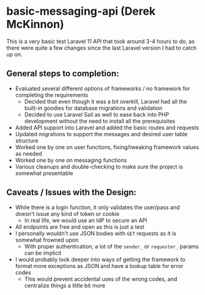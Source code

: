 # basic-messaging-api (Derek McKinnon)

This is a very basic test Laravel 11 API that took around 3-4 hours to do,
as there were quite a few changes since the last Laravel version I had to catch up on.

## General steps to completion:

- Evaluated several different options of frameworks / no framework for completing the requirements
  - Decided that even though it was a bit overkill, Laravel had all the built-in goodies for database migrations and validation
  - Decided to use Laravel Sail as well to ease back into PHP development without the need to install all the prerequisites
- Added API support into Laravel and added the basic routes and requests
- Updated migrations to support the messages and desired user table structure
- Worked one by one on user functions, fixing/tweaking framework values as needed
- Worked one by one on messaging functions
- Various cleanups and double-checking to make sure the project is somewhat presentable

## Caveats / Issues with the Design:

- While there is a login function, it only validates the user/pass and doesn't issue any kind of token or cookie
  - In real life, we would use an IdP to secure an API
- All endpoints are free and open as this is just a test
- I personally wouldn't use JSON bodies with `GET` requests as it is somewhat frowned upon
  - With proper authentication, a lot of the `sender_` or `requester_` params can be implicit
- I would probably look deeper into ways of getting the framework to format more exceptions as JSON and have a lookup table for error codes
  - This would prevent accidental uses of the wrong codes, and centralize things a little bit more

